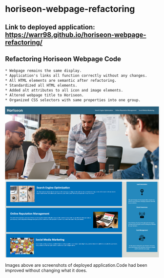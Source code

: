 # horiseon-webpage-refactoring

## Link to deployed application: https://warr98.github.io/horiseon-webpage-refactoring/

## Refactoring Horiseon Webpage Code
    * Webpage remains the same display.
    * Application's links all function correctly without any changes.
    * All HTML elements are semantic after refactoring.
    * Standardized all HTML elements.
    * Added alt attributes to all icon and image elements.
    * Altered webpage title to Horiseon.
    * Organized CSS selectors with same properties into one group.

   ![This is an image](Horiseon-page-top.png)
   ![This is an image](Horiseon-page-bottom.png)
   
   Images above are screenshots of deployed application.Code had been improved without changing what it does.
   
